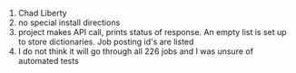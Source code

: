 1. Chad Liberty
2. no special install directions
3. project makes API call, prints status of response. An empty list is set up to store dictionaries. Job posting id's are listed
4. I do not think it will go through all 226 jobs and I was unsure of automated tests 